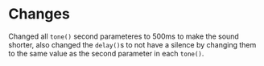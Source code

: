 # Changes 
Changed all `tone()` second parameteres to 500ms to make the sound shorter, also changed the `delay()`s to not have a silence by changing them to the same value as the second parameter in each `tone()`.
